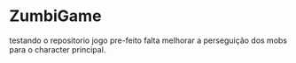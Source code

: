 # ZumbiGame
 testando o repositorio
 jogo pre-feito
 falta melhorar a perseguição dos mobs para o character principal.
